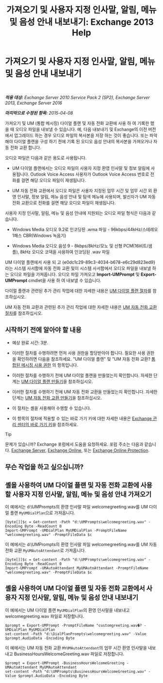 ﻿---
title: '가져오기 및 사용자 지정 인사말, 알림, 메뉴 및 음성 안내 내보내기: Exchange 2013 Help'
TOCTitle: 가져오기 및 사용자 지정 인사말, 알림, 메뉴 및 음성 안내 내보내기
ms:assetid: e82da5d5-625f-4d8b-8d31-ac45513aacfd
ms:mtpsurl: https://technet.microsoft.com/ko-kr/library/Ee681667(v=EXCHG.150)
ms:contentKeyID: 54651842
ms.date: 05/22/2018
mtps_version: v=EXCHG.150
ms.translationtype: MT
---

# 가져오기 및 사용자 지정 인사말, 알림, 메뉴 및 음성 안내 내보내기

 

_**적용 대상:** Exchange Server 2010 Service Pack 2 (SP2), Exchange Server 2013, Exchange Server 2016_

_**마지막으로 수정된 항목:** 2015-04-08_

가져오기 및 UM (통합 메시징) 다이얼 플랜 및 자동 전화 교환에 사용 하 여 기록한 했을 때 오디오 파일을 내보낼 수 있습니다. 예, 다음 내보내기 및 Exchange의 이전 버전에서 업그레이드 하는 경우 오디오 파일의 복사본을 저장 하는 것이 좋습니다. 또는 파악 해야 다이얼 플랜을 구성 하기 전에 기록 된 오디오 음성 안내의 복사본을 가져오거나 자동 전화 교환 합니다.

오디오 파일은 다음과 같은 용도로 사용됩니다.

  - UM 다이얼 플랜에서는 오디오 파일이 사용자 지정 환영 인사말 및 정보 알림에 사용됩니다. Outlook Voice Access 사용자가 Outlook Voice Access 번호로 전화를 걸면 해당 오디오 파일이 재생됩니다.

  - UM 자동 전화 교환에서 오디오 파일은 사용자 지정된 업무 시간 및 업무 시간 외 환영 인사말, 정보 알림, 메뉴 음성 안내 및 탐색 메뉴에 사용되며, 발신자가 UM 자동 전화 교환으로 전화를 걸면 해당 오디오 파일이 재생됩니다.

사용자 지정 인사말, 알림, 메뉴 및 음성 안내에 지원되는 오디오 파일 형식은 다음과 같습니다.

  - Windows Media 오디오 9.2로 인코딩된 .wma 파일 - 96kbps/44kHz/스테레오 1패스 CBR(Windows 녹음기)

  - Windows Media 오디오 음성 9 - 8kbps/8kHz/모노 및 선형 PCM(16비트/샘플), 8kHz 오디오 코덱을 사용하여 인코딩된 .wav 파일

UM 다이얼 플랜에서 사용 되 고 {e0dc1c29-89c3-4034-b678-e6c29d823ed9} 라는 시스템 사서함에 자동 전화 교환 및이 시스템 사서함에서 오디오 파일을 내보낼 하는 오디오 파일을 가져옵니다. 오디오 파일 가져오고 **Import-UMPrompt** 및 **Export-UMPrompt** cmdlet을 사용 하 여 내보낼 수 있습니다.

다이얼 플랜과 관련된 추가 관리 작업에 대한 자세한 내용은 [UM 다이얼 플랜 절차](um-dial-plan-procedures-exchange-2013-help.md)를 참조하십시오.

UM 자동 전화 교환과 관련된 추가 관리 작업에 대한 자세한 내용은 [UM 자동 전화 교환 절차](https://docs.microsoft.com/ko-kr/exchange/voice-mail-unified-messaging/automatically-answer-and-route-calls/um-auto-attendant-procedures)를 참조하십시오.

## 시작하기 전에 알아야 할 내용

  - 예상 완료 시간: 3분.

  - 이러한 절차를 수행하려면 먼저 사용 권한을 할당받아야 합니다. 필요한 사용 권한을 확인하려면 다음을 참조하세요. "UM 다이얼 플랜" 및 "UM 자동 전화 교환? [통합된 메시징 사용 권한](unified-messaging-permissions-exchange-2013-help.md) 의 항목입니다.

  - 이러한 절차를 수행하기 전에 UM 다이얼 플랜을 만들었는지 확인합니다. 자세한 단계는 [UM 다이얼 플랜 만들기](https://docs.microsoft.com/ko-kr/exchange/voice-mail-unified-messaging/connect-voice-mail-system/create-um-dial-plan)을 참조하십시오.

  - 이러한 절차를 수행하기 전에 UM 자동 전화 교환을 만들었는지 확인합니다. 자세한 단계는 [UM 자동 전화 교환 만들기](https://docs.microsoft.com/ko-kr/exchange/voice-mail-unified-messaging/automatically-answer-and-route-calls/create-a-um-auto-attendant)을 참조하십시오.

  - 이 절차는 셸을 사용해야 수행할 수 있습니다.

  - 이 항목의 절차에 적용할 수 있는 바로 가기 키에 대한 자세한 내용은 [Exchange 관리 센터의 바로 가기 키](keyboard-shortcuts-in-the-exchange-admin-center-exchange-online-protection-help.md)을 참조하세요.


> [!TIP]
> 문제가 있습니까? Exchange 포럼에서 도움을 요청하세요. 포럼 주소는 다음과 같습니다. <A href="https://go.microsoft.com/fwlink/p/?linkid=60612">Exchange Server</A>, <A href="https://go.microsoft.com/fwlink/p/?linkid=267542">Exchange Online</A>, 또는 <A href="https://go.microsoft.com/fwlink/p/?linkid=285351">Exchange Online Protection</A>.



## 무슨 작업을 하고 싶으십니까?

## 셸을 사용하여 UM 다이얼 플랜 및 자동 전화 교환에 사용할 사용자 지정 인사말, 알림, 메뉴 및 음성 안내 가져오기

이 예에서는 d:\\UMPrompts의 환영 인사말 파일 welcomegreeting.wav를 UM 다이얼 플랜 `MyUMDialPlan`으로 가져옵니다.

    [byte[]]$c = Get-content -Path "d:\UMPrompts\welcomegreeting.wav" -Encoding Byte -ReadCount 0
    Import-UMPrompt -UMDialPlan MyUMDialPlan -PromptFileName "welcomegreeting.wav" -PromptFileData $c

이 예에서는 d:\\UMPrompts의 환영 인사말 파일 welcomegreeting.wav를 UM 자동 전화 교환 `MyUMAutoAttendant`로 가져옵니다.

    [byte[]]$c = Get-content -Path "d:\UMPrompts\welcomegreeting.wav" -Encoding Byte -ReadCount 0
    Import-UMPrompt -UMAutoAttendant MyUMAutoAttendant -PromptFileName "welcomegreeting.wav" -PromptFileData $c

## 셸을 사용하여 UM 다이얼 플랜 및 자동 전화 교환에서 사용자 지정 인사말, 알림, 메뉴 및 음성 안내 내보내기

이 예에서는 UM 다이얼 플랜 `MyUMDialPlan`의 환영 인사말을 내보내고 welcomegreeting.wav 파일로 저장합니다.

    $prompt = Export-UMPrompt -PromptFileName "customgreeting.wav�? -UMDialPlan MyUMDialPlan
    set-content -Path "d:\DialPlanPrompts\welcomegreeting.wav" -Value $prompt.AudioData -Encoding Byte

이 예에서는 UM 자동 전화 교환 `MYUMAutoAttendant`의 업무 시간 환영 인사말을 내보내고 BusinessHoursWelcomeGreeting.wav 파일로 저장합니다.

    $prompt = Export-UMPrompt -BusinessHoursWelcomeGreeting -UMAutoAttendant MyUMAutoAttendant
    set-content -Path "d:\UMPrompts\BusinessHoursWelcomeGreeting.wav" -Value $prompt.AudioData -Encoding Byte

